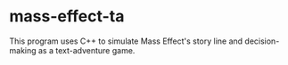 # mass-effect-ta
This program uses C++ to simulate Mass Effect's story line and decision-making as a text-adventure game.